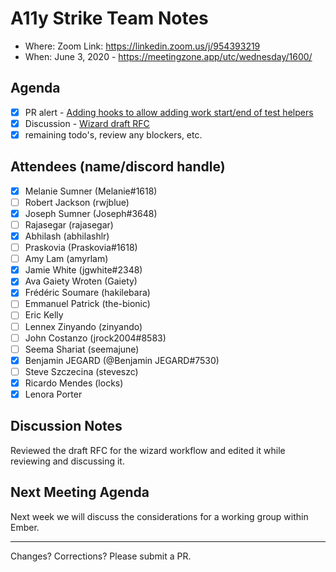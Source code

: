 # A11y Strike Team Notes

- Where: Zoom Link: https://linkedin.zoom.us/j/954393219
- When: June 3, 2020 - https://meetingzone.app/utc/wednesday/1600/

## Agenda
- [x] PR alert - [Adding hooks to allow adding work start/end of test helpers](https://github.com/emberjs/ember-test-helpers/pull/878)
- [x] Discussion - [Wizard draft RFC](https://gist.github.com/MelSumner/df8f0bedd3725935089f8a74258d1346)
- [x] remaining todo's, review any blockers, etc.

## Attendees (name/discord handle)

- [x] Melanie Sumner (Melanie#1618)
- [ ] Robert Jackson (rwjblue)
- [x] Joseph Sumner	(Joseph#3648)
- [ ] Rajasegar	(rajasegar)
- [x] Abhilash (abhilashlr)
- [ ] Praskovia	(Praskovia#1618)
- [ ] Amy Lam (amyrlam) 
- [x] Jamie White	(jgwhite#2348)
- [x] Ava Gaiety Wroten (Gaiety) 
- [x] Frédéric Soumare	(hakilebara)
- [ ] Emmanuel Patrick	(the-bionic)
- [ ] Eric Kelly
- [ ] Lennex Zinyando	(zinyando)
- [ ] John Costanzo	(jrock2004#8583)
- [ ] Seema Shariat	(seemajune)
- [x] Benjamin JEGARD	(@Benjamin JEGARD#7530) 
- [ ] Steve Szczecina	(steveszc)
- [x] Ricardo Mendes (locks)
- [x] Lenora Porter 

## Discussion Notes

Reviewed the draft RFC for the wizard workflow and edited it while reviewing and discussing it. 

## Next Meeting Agenda
Next week we will discuss the considerations for a working group within Ember.

------------------------------------------------
Changes? Corrections? Please submit a PR. 
